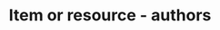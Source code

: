 ---
title: 'Item or resource - authors'
field: 'dc.contributor.author'
slug: 'resource-description-authors'
description: 'Persons or organizations intellectually responsible for the content of the resource.'
comment: 'consistent style recommended; use resources like ORCID or ROR'
required: True
policy: 'Free value. Repeat values.'
---